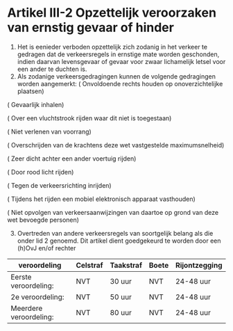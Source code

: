 # Artikel III-2 Opzettelijk veroorzaken van ernstig gevaar of hinder

1. Het is eenieder verboden opzettelijk zich zodanig in het verkeer te gedragen dat de verkeersregels in ernstige mate worden geschonden, indien daarvan levensgevaar of gevaar voor zwaar lichamelijk letsel voor een ander te duchten is.
2. Als zodanige verkeersgedragingen kunnen de volgende gedragingen worden aangemerkt:
( Onvoldoende rechts houden op onoverzichtelijke plaatsen)

( Gevaarlijk inhalen)

( Over een vluchtstrook rijden waar dit niet is toegestaan)

( Niet verlenen van voorrang)

( Overschrijden van de krachtens deze wet vastgestelde maximumsnelheid)

( Zeer dicht achter een ander voertuig rijden)

( Door rood licht rijden)

( Tegen de verkeersrichting inrijden)

( Tijdens het rijden een mobiel elektronisch apparaat vasthouden)

( Niet opvolgen van verkeersaanwijzingen van daartoe op grond van deze wet bevoegde personen)

3. Overtreden van andere verkeersregels van soortgelijk belang als die onder lid 2 genoemd.
Dit artikel dient goedgekeurd te worden door een (h)OvJ en/of rechter

| veroordeling | Celstraf    | Taakstraf                     | Boete | Rijontzegging |
| ----------- | -------------| ------------------------------------ | ------------ | --------- |
| Eerste veroordeling:|   NVT    | 30 uur | NVT  | 24-48 uur
| 2e veroordeling:     | NVT | 50 uur | NVT  | 24-48 uur
| Meerdere veroordeling:|  NVT | 80 uur | NVT  | 24-48 uur
